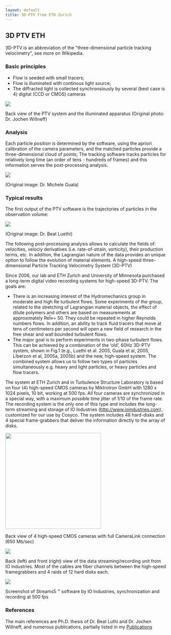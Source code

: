 ```yaml
---
layout: default
title: 3D-PTV from ETH Zurich
---
```


## 3D PTV ETH

3D-PTV is an abbreviation of the "three-dimensional particle tracking velocimetry", see more on Wikipedia.

### Basic principles
*   Flow is seeded with small tracers; 
*   Flow is illuminated with continous light source; 
*   The diffracted light is collected synchronsiously by several (best case is 4) digital (CCD or CMOS) cameras 



![](http://alexl.files.wordpress.com/2005/12/ptv.jpg)

Back view of the PTV system and the illuminated apparatus (Original photo: Dr. Jochen Willneff) 



### Analysis

Each particle position is determined by the software, using the apriori calibration of the camera parameters, and the matched particles provide a three-dimensional cloud of points; The tracking software tracks particles for relatively long time (an order of tens - hundreds of frames) and this information serves the post-processing analysis. 



![](http://alexl.files.wordpress.com/2005/12/particles.jpg)

(Original image: Dr. Michele Guala) 


### Typical results

The first output of the PTV software is the trajectories of particles in the observation volume: 


![](http://alexl.files.wordpress.com/2005/12/trajectories.jpg)

(Original image: Dr. Beat Luethi) 

The following post-processing analysis allows to calculate the fields of: velocities, velociy derivatives (i.e. rate-of-strain, vorticity), their production terms, etc. In addition, the Lagrangian nature of the data provides an unique option to follow the evolution of material elements. A high-speed three-dimensional Particle Tracking Velocimetry System (3D-PTV) 



Since 2006, our lab and ETH Zurich and University of Minnesota purchased a long-term digital video recording systems for high-speed 3D-PTV. The goals are: 


*   There is an increasing interest of the Hydromechanics group in moderate and high Re turbulent flows. Some experiments of the group, related to the stretching of Lagrangian material objects, the effect of dilute polymers and others are based on measurements at approximately ReÎ»= 50. They could be repeated in higher Reynolds numbers flows. In addition, an ability to track fluid tracers that move at tens of centimeters per second will open a new field of research in the free shear and wall bounded turbulent flows. 
*   The major goal is to perform experiments in two-phase turbulent flows. This can be achieved by a combination of the ‘old’, 60Hz 3D-PTV system, shown in Fig.1 (e.g., Luethi et al. 2005, Guala et al, 2005, Liberzon et al, 2005a, 2005b) and the new, high-speed system. The combined system allows us to follow two types of particles simultaneously e.g. heavy and light particles, or heavy particles and flow tracers. 

The system at ETH Zurich and in Turbulence Structure Laboratory is based on four (4) high-speed CMOS cameras by Miktrotron GmbH with 1280 x 1024 pixels, 10 bit, working at 500 fps. All four cameras are synchronized in a special way, with a maximum possible time jitter of 1/10 of the frame rate. The recording system is the only one of this type and includes the long-term streaming and storage of IO Industries (<http://www.ioindustries.com>), customized for our use by Cosyco. The system includes 48 hard-disks and 4 special frame-grabbers that deliver the information directly to the array of disks. 


<html>
<img src="http://alexl.files.wordpress.com/2005/12/newsystem.jpg" width="300">
</html>

Back view of 4 high-speed CMOS cameras with full CameraLink connection (650 Mb/sec) 



![](http://alexl.files.wordpress.com/2005/12/newsystem_cables.jpg)

Back (left) and front (right) view of the data streaming/recording unit from IO industries. Most of the cables are fiber channels between the high-speed framegrabbers and 4 raids of 12 hard disks each. 



![](http://alexl.files.wordpress.com/2005/12/streams5screenshot.jpg)

Screenshot of Streams5 ™ software by IO Industries, synchronization and recording at 500 fps 



### References

The main references are Ph.D. thesis of Dr. Beat Luthi and Dr. Jochen Willneff, and numerous publications, partially listed in my [Publications](../publications.html)